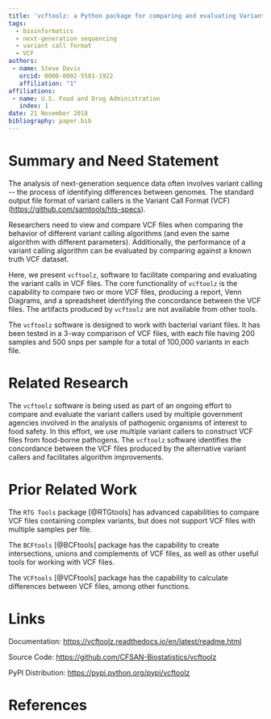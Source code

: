 ```yaml
---
title: 'vcftoolz: a Python package for comparing and evaluating Variant Call Format files.'
tags:
  - bioinformatics
  - next-generation sequencing
  - variant call format
  - VCF
authors:
 - name: Steve Davis
   orcid: 0000-0002-5581-1922
   affiliation: "1"
affiliations:
 - name: U.S. Food and Drug Administration
   index: 1
date: 21 November 2018
bibliography: paper.bib
---
```


# Summary and Need Statement

The analysis of next-generation sequence data often involves variant calling --
the process of identifying differences between genomes.
The standard output file format of variant callers is the Variant Call Format
(VCF) (https://github.com/samtools/hts-specs).

Researchers need to view and compare VCF files when comparing the
behavior of different variant calling algorithms (and even the same algorithm
with different parameters). Additionally, the performance of a variant calling
algorithm can be evaluated by comparing against a known truth VCF dataset.

Here, we present ``vcftoolz``, software to facilitate comparing and evaluating
the variant calls in VCF files.  The core functionality of ``vcftoolz`` is the
capability to compare two or more VCF files, producing a report, Venn Diagrams,
and a spreadsheet identifying the concordance between the VCF files.  The artifacts
produced by ``vcftoolz`` are not available from other tools.

The ``vcftoolz`` software is designed to work with bacterial variant files. It
has been tested in a 3-way comparison of VCF files, with each file having 200
samples and 500 snps per sample for a total of 100,000 variants in each file.

# Related Research

The ``vcftoolz`` software is being used as part of an ongoing effort to compare
and evaluate the variant callers used by multiple government agencies involved
in the analysis of pathogenic organisms of interest to food safety. In this effort,
we use multiple variant callers to construct VCF files from food-borne pathogens.
The ``vcftoolz`` software identifies the concordance between the VCF files produced
by the alternative variant callers and facilitates algorithm improvements.

# Prior Related Work

The ``RTG Tools`` package [@RTGtools] has advanced capabilities to compare VCF files containing complex
variants, but does not support VCF files with multiple samples per file.

The ``BCFtools`` [@BCFtools] package has the capability to create intersections, unions and complements of VCF files,
as well as other useful tools for working with VCF files.

The ``VCFtools`` [@VCFtools] package has the capability to calculate differences between VCF files, among other functions.

# Links

Documentation:
https://vcftoolz.readthedocs.io/en/latest/readme.html

Source Code:
https://github.com/CFSAN-Biostatistics/vcftoolz

PyPI Distribution:
https://pypi.python.org/pypi/vcftoolz


# References
